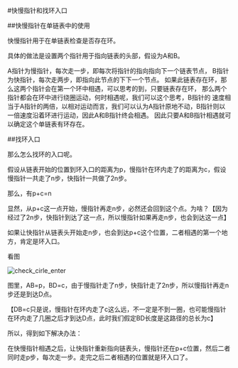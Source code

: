 #快慢指针和找环入口

##快慢指针在单链表中的使用

快慢指针用于在单链表检查是否存在环。

具体的做法是设置两个指针用于指向链表的头部，假设为A和B。

A指针为慢指针，每次走一步，即每次将指针的指向指向下一个链表节点，
B指针为快指针，每次走两步，即指向此节点的下下一个节点。
如果此链表存在环，那么这两个指针会在第一个环中相遇，可以思考的到，只要链表存在环，
那么两个指针都会在环中进行绕圈运动，何时相遇呢，我们可以这个思考，B指针的
速度相当于A指针的两倍，以相对运动而言，我们可以认为A指针原地不动，B指针则以
一倍速度沿着环进行运动，因此A和B指针终会相遇。
因此只要A和B指针相遇就可以确定这个单链表有环存在。

##找环入口

那么怎么找环的入口呢。

假设从链表开始的位置到环入口的距离为p，慢指针在环内走了的距离为c，假设慢指针一共走了n步，快指针一共做了2n步。

那么，有p+c=n

显然，从p+c这一点开始，慢指针再走n步，必然还会回到这个点。为啥？【因为经过了2n步，快指针到达了这一点，所以慢指针如果再走n步，也会到达这一点】

如果让快指针从链表头开始走n步，也会到达p+c这个位置，二者相遇的第一个地方，肯定是环入口。

看图

![check_cirle_enter](G:\algorithm\1363166447_6423.jpg)

图里，AB=p，BD=c，由于慢指针走了n步，快指针走了2n步，所以慢指针再走n步还是到达D点。

【DB=c只是说，慢指针在环内走了c这么远，不一定是不到一圈，也可能慢指针在环内走了几圈之后才到达D点，此时我们假定BD长度是这路径的总长为c】

所以，得到如下解决办法：

在快慢指针相遇之后，让快指针重新指向链表头，慢指针还在p+c位置，然后二者同时走p步，每次走一步。走完之后二者相遇的位置就是环入口了。